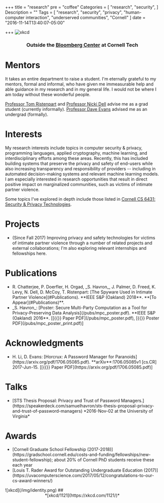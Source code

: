 +++
title = "research"
pre = "coffee"
Categories = [
  "research",
  "security",
]
Description = ""
Tags = [
  "research",
  "security",
  "privacy",
  "human-computer interaction",
  "underserved communities",
  "Cornell"
]
date = "2016-11-14T13:40:07-05:00"

+++
![xkcd](/img/ct-art.jpg)
### <div style="text-align:center">Outside the [Bloomberg Center](https://tech.cornell.edu/campus/bloomberg-center) at Cornell Tech</div>

<h1>Mentors</h1>
It takes an entire department to raise a student. 
I'm eternally grateful to my mentors, 
formal and informal, who have given me immeasurable help and able guidance
in my research and in my general life. I would not be where 
I am today without these wonderful people.

[Professor Tom Ristenpart](https://rist.tech.cornell.edu) 
 and [Professor Nicki Dell](http://nixdell.com) advise me as a grad student (currently informally). 
[Professor Dave
 Evans](http://www.cs.virginia.edu/~evans) advised me as an undergrad (formally).
 
# Interests
My research interests include topics in computer security & privacy, programming
languages, applied cryptography, machine learning, and interdisciplinary efforts
among these areas. Recently, this has included building systems that preserve
the privacy and safety of end-users while also increasing transparency and
responsibility of providers -- including in automated decision-making systems
and relevant machine learning models. I am especially interested in research
opportunities that result in direct positive impact on marginalized
communities, such as victims of intimate partner violence.

Some topics I've explored in depth include those listed in [Cornell CS
6431: Security & Privacy
Technologies](https://www.cs.cornell.edu/~shmat/courses/cs6431/index.html).

# Projects
<ul class="ul-interests fa-ul">
<li>
<i class="fa-li fa fa-hand-o-right"></i>
 (Since Fall 2017) Improving privacy and safety technologies for victims of intimate
partner violence through a number of related projects and external collaborations; I'm also exploring relevant internships and fellowships here. 
 </li>
 </ul>

<h1> Publications </h1>
<ul class="ul-interests fa-ul">

<li>
<i class="fa-li fa fa-hand-o-right"></i>
R. Chatterjee, P. Doerfler, H. Orgad, _S. Havron_, J. Palmer, D.
Freed, K. Levy, N. Dell, D. McCoy, T. Ristenpart: [The Spyware Used in Intimate
Partner Violence](#Publications).
**IEEE S&P (Oakland) 2018**.
**[To Appear](#Publications)**.
</li>

<li>
<i class="fa-li fa fa-hand-o-right"></i>
_S. Havron_: [Poster: Secure
Multi-Party Computation as a Tool for Privacy-Preserving Data
Analysis](/pubs/mpc_poster.pdf).
**IEEE S&P (Oakland) 2016**.
[[{{<fa file-pdf-o>}} Paper PDF](/pubs/mpc_poster.pdf), [{{<fa file-pdf-o>}} Poster PDF](/pubs/mpc_poster_print.pdf)]
</li>
</ul>

<h1> Acknowledgments </h1>
<ul class="ul-interests fa-ul">
<li>
<i class="fa-li fa fa-hand-o-right"></i>
H. Li, D. Evans: [Horcrux: A Password Manager for Paranoids](https://arxiv.org/pdf/1706.05085.pdf). **arXiv**:1706.05085v1 [cs.CR] 2017-Jun-15.
[[{{<fa file-pdf-o>}} Paper PDF](https://arxiv.org/pdf/1706.05085.pdf)]
</ul>

<h1> Talks </h1>
<ul class="ul-interests fa-ul">
<li>
<i class="fa-li fa fa-hand-o-right"></i>
[STS Thesis Proposal: Privacy and Trust of Password
Managers.](https://speakerdeck.com/samuelhavron/sts-thesis-proposal-privacy-and-trust-of-password-managers)
*2016-Nov-02 at the University of Virginia*

<!--<script async class="speakerdeck-embed"
data-id="00d25d30ddcd4fa499fa6b3447be0a49" data-ratio="1.7777777778"
src="//speakerdeck.com/assets/embed.js"></script> -->
</li>
</ul>


<h1> Awards </h1>
<ul class="ul-interests fa-ul">
<li>
<i class="fa-li fa fa-hand-o-right"></i>
[Cornell Graduate School Fellowship (2017-2018)](https://gradschool.cornell.edu/costs-and-funding/fellowships/new-student-fellowship); about 20% of Cornell PhD students receive these each year
</li>

<li>
<i class="fa-li fa fa-hand-o-right"></i>
[Louis T. Rader Award for Outstanding
Undergraduate Education (2017)](https://uvacomputerscience.com/2017/05/12/congratulations-to-our-cs-award-winners/)
</li>
</ul>
![xkcd](/img/identity.png)
## <div style="text-align:center">*[xkcd/1121](https://xkcd.com/1121/)*</div>
